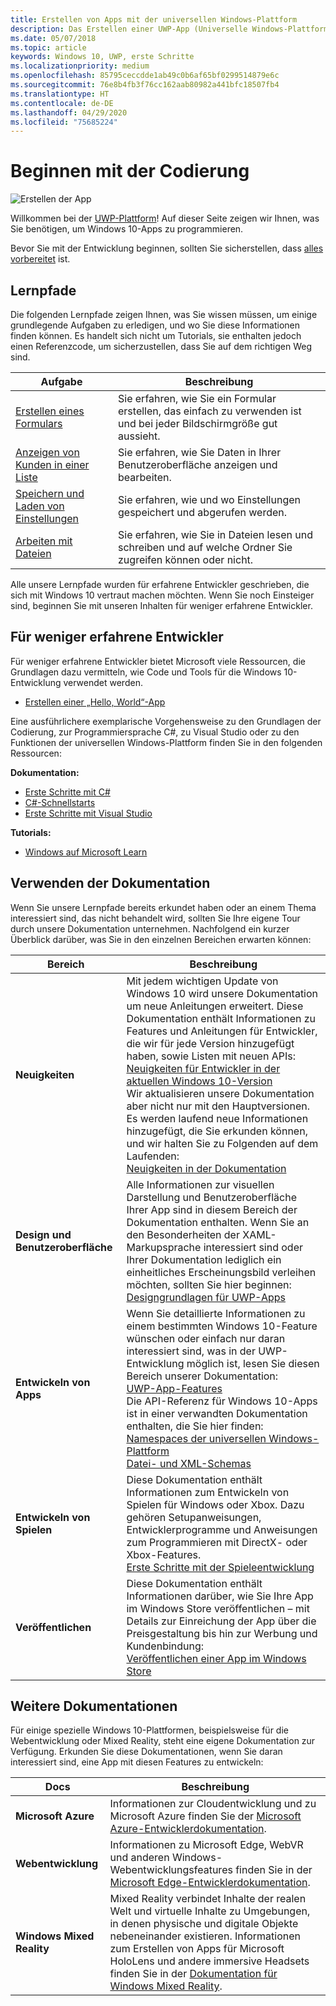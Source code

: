 ```yaml
---
title: Erstellen von Apps mit der universellen Windows-Plattform
description: Das Erstellen einer UWP-App (Universelle Windows-Plattform) für Windows 10 ist einfacher, als Sie denken.
ms.date: 05/07/2018
ms.topic: article
keywords: Windows 10, UWP, erste Schritte
ms.localizationpriority: medium
ms.openlocfilehash: 85795ceccdde1ab49c0b6af65bf0299514879e6c
ms.sourcegitcommit: 76e8b4fb3f76cc162aab80982a441bfc18507fb4
ms.translationtype: HT
ms.contentlocale: de-DE
ms.lasthandoff: 04/29/2020
ms.locfileid: "75685224"
---
```

# <a name="start-coding"></a>Beginnen mit der Codierung

![Erstellen der App](images/build-your-app.png)

Willkommen bei der [UWP-Plattform](universal-application-platform-guide.md)! Auf dieser Seite zeigen wir Ihnen, was Sie benötigen, um Windows 10-Apps zu programmieren.

Bevor Sie mit der Entwicklung beginnen, sollten Sie sicherstellen, dass [alles vorbereitet](get-set-up.md) ist.

## <a name="learning-tracks"></a>Lernpfade

Die folgenden Lernpfade zeigen Ihnen, was Sie wissen müssen, um einige grundlegende Aufgaben zu erledigen, und wo Sie diese Informationen finden können. Es handelt sich nicht um Tutorials, sie enthalten jedoch einen Referenzcode, um sicherzustellen, dass Sie auf dem richtigen Weg sind.

| Aufgabe | Beschreibung |
| --- | --- |
| [Erstellen eines Formulars](construct-form-learning-track.md) | Sie erfahren, wie Sie ein Formular erstellen, das einfach zu verwenden ist und bei jeder Bildschirmgröße gut aussieht. |
| [Anzeigen von Kunden in einer Liste](display-customers-in-list-learning-track.md) | Sie erfahren, wie Sie Daten in Ihrer Benutzeroberfläche anzeigen und bearbeiten. |
| [Speichern und Laden von Einstellungen](settings-learning-track.md) | Sie erfahren, wie und wo Einstellungen gespeichert und abgerufen werden. |
| [Arbeiten mit Dateien](fileio-learning-track.md) | Sie erfahren, wie Sie in Dateien lesen und schreiben und auf welche Ordner Sie zugreifen können oder nicht. |

Alle unsere Lernpfade wurden für erfahrene Entwickler geschrieben, die sich mit Windows 10 vertraut machen möchten. Wenn Sie noch Einsteiger sind, beginnen Sie mit unseren Inhalten für weniger erfahrene Entwickler.

## <a name="for-new-developers"></a>Für weniger erfahrene Entwickler

Für weniger erfahrene Entwickler bietet Microsoft viele Ressourcen, die Grundlagen dazu vermitteln, wie Code und Tools für die Windows 10-Entwicklung verwendet werden.

* [Erstellen einer „Hello, World“-App](your-first-app.md)

Eine ausführlichere exemplarische Vorgehensweise zu den Grundlagen der Codierung, zur Programmiersprache C#, zu Visual Studio oder zu den Funktionen der universellen Windows-Plattform finden Sie in den folgenden Ressourcen:

**Dokumentation:**

* [Erste Schritte mit C#](https://docs.microsoft.com/dotnet/csharp/getting-started/)
* [C#-Schnellstarts](https://docs.microsoft.com/dotnet/csharp/quick-starts/)
* [Erste Schritte mit Visual Studio](https://docs.microsoft.com/visualstudio/ide/)

**Tutorials:**

* [Windows auf Microsoft Learn](https://docs.microsoft.com/learn/browse/?products=windows&resource_type=module)

## <a name="using-the-docs"></a>Verwenden der Dokumentation

Wenn Sie unsere Lernpfade bereits erkundet haben oder an einem Thema interessiert sind, das nicht behandelt wird, sollten Sie Ihre eigene Tour durch unsere Dokumentation unternehmen. Nachfolgend ein kurzer Überblick darüber, was Sie in den einzelnen Bereichen erwarten können:

| Bereich | Beschreibung |
| --- | --- |
| **Neuigkeiten** | Mit jedem wichtigen Update von Windows 10 wird unsere Dokumentation um neue Anleitungen erweitert. Diese Dokumentation enthält Informationen zu Features und Anleitungen für Entwickler, die wir für jede Version hinzugefügt haben, sowie Listen mit neuen APIs: </br>   [Neuigkeiten für Entwickler in der aktuellen Windows 10-Version](../whats-new/windows-10-version-latest.md) </br> Wir aktualisieren unsere Dokumentation aber nicht nur mit den Hauptversionen. Es werden laufend neue Informationen hinzugefügt, die Sie erkunden können, und wir halten Sie zu Folgenden auf dem Laufenden: </br>   [Neuigkeiten in der Dokumentation](../whats-new/windows-docs-latest.md) |
| **Design und Benutzeroberfläche** | Alle Informationen zur visuellen Darstellung und Benutzeroberfläche Ihrer App sind in diesem Bereich der Dokumentation enthalten. Wenn Sie an den Besonderheiten der XAML-Markupsprache interessiert sind oder Ihrer Dokumentation lediglich ein einheitliches Erscheinungsbild verleihen möchten, sollten Sie hier beginnen: </br>   [Designgrundlagen für UWP-Apps](../design/basics/index.md) |
| **Entwickeln von Apps** | Wenn Sie detaillierte Informationen zu einem bestimmten Windows 10-Feature wünschen oder einfach nur daran interessiert sind, was in der UWP-Entwicklung möglich ist, lesen Sie diesen Bereich unserer Dokumentation: </br>   [UWP-App-Features](../develop/index.md) </br> Die API-Referenz für Windows 10-Apps ist in einer verwandten Dokumentation enthalten, die Sie hier finden: </br>   [Namespaces der universellen Windows-Plattform](https://docs.microsoft.com/uwp/api/) </br>   [Datei- und XML-Schemas](https://docs.microsoft.com/uwp/schemas/) |
| **Entwickeln von Spielen** | Diese Dokumentation enthält Informationen zum Entwickeln von Spielen für Windows oder Xbox. Dazu gehören Setupanweisungen, Entwicklerprogramme und Anweisungen zum Programmieren mit DirectX- oder Xbox-Features. </br>   [Erste Schritte mit der Spieleentwicklung](../gaming/getting-started.md) |
| **Veröffentlichen** | Diese Dokumentation enthält Informationen darüber, wie Sie Ihre App im Windows Store veröffentlichen – mit Details zur Einreichung der App über die Preisgestaltung bis hin zur Werbung und Kundenbindung: </br>   [Veröffentlichen einer App im Windows Store](../publish/index.md) |

## <a name="other-docs"></a>Weitere Dokumentationen

Für einige spezielle Windows 10-Plattformen, beispielsweise für die Webentwicklung oder Mixed Reality, steht eine eigene Dokumentation zur Verfügung. Erkunden Sie diese Dokumentationen, wenn Sie daran interessiert sind, eine App mit diesen Features zu entwickeln:

| Docs | Beschreibung |
| --- | --- |
| **Microsoft Azure** | Informationen zur Cloudentwicklung und zu Microsoft Azure finden Sie der [Microsoft Azure-Entwicklerdokumentation](https://docs.microsoft.com/azure/). |
| **Webentwicklung** | Informationen zu Microsoft Edge, WebVR und anderen Windows-Webentwicklungsfeatures finden Sie in der [Microsoft Edge-Entwicklerdokumentation](https://docs.microsoft.com/microsoft-edge/). |
| **Windows Mixed Reality** | Mixed Reality verbindet Inhalte der realen Welt und virtuelle Inhalte zu Umgebungen, in denen physische und digitale Objekte nebeneinander existieren. Informationen zum Erstellen von Apps für Microsoft HoloLens und andere immersive Headsets finden Sie in der [Dokumentation für Windows Mixed Reality](https://docs.microsoft.com/windows/mixed-reality/).|
